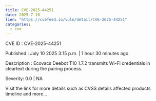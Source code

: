 ```yaml
--- 
title: CVE-2025-44251
date: 2025-7-10
lien: "https://cvefeed.io/vuln/detail/CVE-2025-44251"
categories:
  - cve
---
```


CVE ID : CVE-2025-44251

Published :  July 10
2025
3:15 p.m. | 1 hour
30 minutes ago

Description : Ecovacs Deebot T10 1.7.2 transmits Wi-Fi credentials in cleartext during the pairing process.

Severity: 0.0 | NA

Visit the link for more details
such as CVSS details
affected products
timeline
and more...
